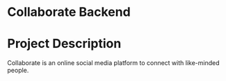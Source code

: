# Collaborate Backend

# Project Description
Collaborate is an online social media platform to connect with like-minded people.
